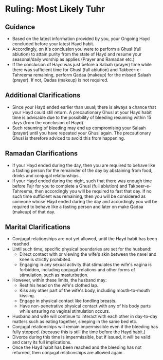 # Ruling: Most Likely Tuhr

## Guidance

- Based on the latest information provided by you, your Ongoing Hayd concluded before your latest Hayd habit.
- Accordingly, on it's conclusion you were to perform a Ghusl (full ablution) to attain purity from the state of Hayd and resume your seasonal/daily worship as applies (Prayer and Ramadan etc.)
- If the conclusion of Hayd was just before a Salaah (prayer) time while there was sufficient time for Ghusl (full ablution) and Takbeer-e-Tahreema remaining, perform Qadaa (makeup) for the missed Salaah (prayer). If not, Qadaa (makeup) is not required.

## Additional Clarifications

- Since your Hayd ended earlier than usual; there is always a chance that your Hayd could still return. A precautionary Ghusl at your Hayd habit time is advisable due to the possibility of bleeding resuming within 15 days (from the conclusion of Hayd).
- Such resuming of bleeding may end up compromising your Salaah (prayer) until you have repeated your Ghusl again. The precautionary Ghusl is therefore adviced to avoid this from happening.

## Ramadan Clarifications

- If your Hayd ended during the day, then you are required to behave like a fasting person for the remainder of the day by abstaining from food, drinks and conjugal relationships.
- If your Hayd ended during the night, such that there was enough time before Fajr for you to complete a Ghusl (full ablution) and Takbeer-e-Tahreema, then accordingly you will be required to fast that day. If no such time sufficient was remaining, then you will be considered as someone whose Hayd ended during the day and accordingly you will be required to behave like a fasting person and later on make Qadaa (makeup) of that day.

## Marital Clarifications

- Conjugal relationships are not yet allowed, until the Hayd habit has been reached
- Until such time, specific physical boundaries are set for the husband:
  - Direct contact with or viewing the wife's skin between the navel and knee is strictly prohibited.
  - Engaging in any sexual activity that stimulates the wife's vagina is forbidden, including conjugal relations and other forms of stimulation, such as masturbation.
- However, within these limits, the husband may:
  - Rest his head on the wife's clothed lap.
  - Kiss any other part of the wife's body, including mouth-to-mouth kissing.
  - Engage in physical contact like fondling breasts.
  - Have non-penetrative physical contact with any of his body parts while ensuring no vaginal stimulation occurs.
- Husband and wife will continue to interact with each other in day-to-day matters such as eating together, sleeping in the same bed etc.
- Conjugal relationships will remain impermissible even if the bleeding has fully stopped. (because this is still the time before the Hayd habit.)
- Divorce during this time is impermissible, but if issued, it will be valid and carry its full implications.
- Once the Hayd habit has been reached and the bleeding has not returned, then conjugal relationships are allowed again.
